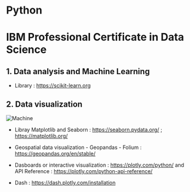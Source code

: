 # Python
# IBM Professional Certificate in Data Science
## 1. Data analysis and Machine Learning
- Library : https://scikit-learn.org

## 2. Data visualization 
![Machine](https://github.com/August-kinglo/Python/assets/113606354/29a2a9c5-f77d-4033-89bd-8b52d135ff27)

- Libray Matplotlib and Seaborn : https://seaborn.pydata.org/ ; https://matplotlib.org/ 

- Geospatial data visualization - Geopandas - Folium : https://geopandas.org/en/stable/
  
- Dasboards or interactive visualization : https://plotly.com/python/ and API Reference : https://plotly.com/python-api-reference/
  
- Dash : https://dash.plotly.com/installation
